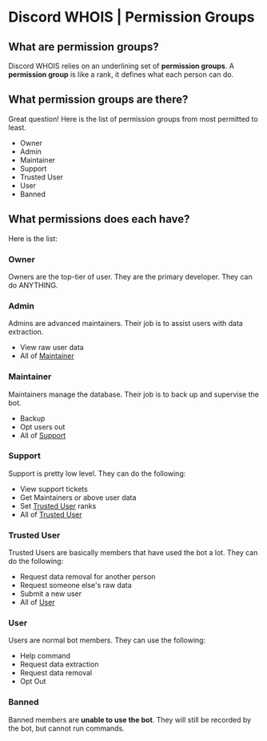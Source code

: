 # Discord WHOIS | Permission Groups
## What are permission groups?
Discord WHOIS relies on an underlining set of **permission groups**. A **permission group** is like a rank, it defines what each person can do.

## What permission groups are there?
Great question! Here is the list of permission groups from most permitted to least.
- Owner
- Admin
- Maintainer
- Support
- Trusted User
- User
- Banned

## What permissions does each have?
Here is the list:
### Owner
Owners are the top-tier of user. They are the primary developer. They can do ANYTHING.

### Admin
Admins are advanced maintainers. Their job is to assist users with data extraction.
- View raw user data
- All of [Maintainer](#maintainer)

### Maintainer
Maintainers manage the database. Their job is to back up and supervise the bot.
- Backup
- Opt users out
- All of [Support](#support)

### Support
Support is pretty low level. They can do the following:
- View support tickets
- Get Maintainers or above user data
- Set [Trusted User](#trusted-user) ranks
- All of [Trusted User](#trusted-user)

### Trusted User
Trusted Users are basically members that have used the bot a lot. They can do the following:
- Request data removal for another person
- Request someone else's raw data
- Submit a new user
- All of [User](#user)

### User
Users are normal bot members. They can use the following:
- Help command
- Request data extraction
- Request data removal
- Opt Out

### Banned
Banned members are **unable to use the bot**. They will still be recorded by the bot, but cannot run commands.
